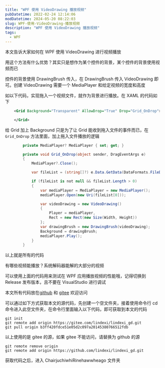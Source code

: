 ```yaml
---
title: "WPF 使用 VideoDrawing 播放视频"
pubDatetime: 2022-02-24 12:14:06
modDatetime: 2024-05-20 08:22:03
slug: WPF-使用-VideoDrawing-播放视频
description: "WPF 使用 VideoDrawing 播放视频"
tags:
  - WPF
---
```





本文告诉大家如何在 WPF 使用 VideoDrawing 进行视频播放

<!--more-->


<!-- CreateTime:2022/2/24 20:14:06 -->

<!-- 发布 -->

用这个方法有什么优势？其实只是想作为某个控件的背景，某个控件的背景使用视频而已

控件的背景使用 DrawingBrush 传入，在 DrawingBrush 传入 VideoDrawing 即可。创建 VideoDrawing 需要一个 MediaPlayer 和给定视频的宽度和高度

如以下代码，实现拖入一个视频文件，就作为背景进行播放。在 XAML 的代码如下

```xml
    <Grid Background="Transparent" AllowDrop="True" Drop="Grid_OnDrop">

    </Grid>
```

给 Grid 加上 Background 只是为了让 Grid 能收到拖入文件的事件而已，在 `Grid_OnDrop` 方法里面，加上拖入文件播放的逻辑

```csharp
        private MediaPlayer? MediaPlayer { set; get; }

        private void Grid_OnDrop(object sender, DragEventArgs e)
        {
            MediaPlayer?.Close();

            var fileList = (string[]?) e.Data.GetData(DataFormats.FileDrop);

            if (fileList is not null && fileList.Length > 0)
            {
                var mediaPlayer = MediaPlayer = new MediaPlayer();
                mediaPlayer.Open(new Uri(fileList[0]));

                var videoDrawing = new VideoDrawing()
                {
                    Player = mediaPlayer,
                    Rect = new Rect(new Size(Width, Height))
                };
                var drawingBrush = new DrawingBrush(videoDrawing);
                Background = drawingBrush;
                mediaPlayer.Play();
            }
        }
```

以上就是所有的代码

有哪些视频能播放？系统解码器能解的大部分的视频

可以使用上面的代码用来测试在 WPF 应用播放视频的性能哦，记得切换到 Release 发布版本，且不要在 VisualStudio 进行调试

本文所有代码放在[github](https://github.com/lindexi/lindexi_gd/tree/b3ff420fdce51e05d2c097a20145380766512fdb/ChairjuchiwhiRinehawwheago) 和 [gitee](https://gitee.com/lindexi/lindexi_gd/tree/b3ff420fdce51e05d2c097a20145380766512fdb/ChairjuchiwhiRinehawwheago) 欢迎访问

可以通过如下方式获取本文的源代码，先创建一个空文件夹，接着使用命令行 cd 命令进入此空文件夹，在命令行里面输入以下代码，即可获取到本文的代码

```
git init
git remote add origin https://gitee.com/lindexi/lindexi_gd.git
git pull origin b3ff420fdce51e05d2c097a20145380766512fdb
```

以上使用的是 gitee 的源，如果 gitee 不能访问，请替换为 github 的源

```
git remote remove origin
git remote add origin https://github.com/lindexi/lindexi_gd.git
```

获取代码之后，进入 ChairjuchiwhiRinehawwheago 文件夹

